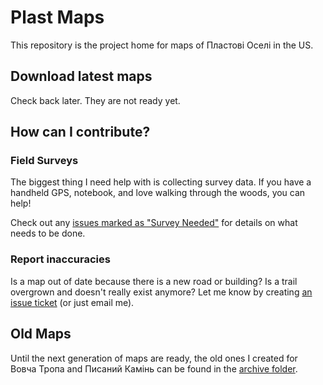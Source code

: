 # Plast Maps
This repository is the project home for maps of Пластові Оселі in the US.


## Download latest maps
Check back later. They are not ready yet.


## How can I contribute?

### Field Surveys
The biggest thing I need help with is collecting survey data. If you have a
handheld GPS, notebook, and love walking through the woods, you can help!

Check out any [issues marked as "Survey Needed"](https://github.com/amykyta3/plast-maps/issues?q=is%3Aopen+is%3Aissue+label%3A%22Survey+Needed%22) for
details on what needs to be done.

### Report inaccuracies
Is a map out of date because there is a new road or building?
Is a trail overgrown and doesn't really exist anymore?
Let me know by creating [an issue ticket](https://github.com/amykyta3/plast-maps/issues)
(or just email me).


## Old Maps
Until the next generation of maps are ready, the old ones I created for
Вовча Тропа and Писаний Камінь can be found in the [archive folder](archive).
